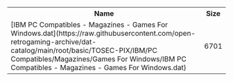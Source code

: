 <table>
<tr><th>Name</th><th>Size</th></tr>
<tr><td>
[IBM PC Compatibles - Magazines - Games For Windows.dat](https://raw.githubusercontent.com/open-retrogaming-archive/dat-catalog/main/root/basic/TOSEC-PIX/IBM/PC Compatibles/Magazines/Games For Windows/IBM PC Compatibles - Magazines - Games For Windows.dat)
</td><td>6701</td></tr>
</table>
